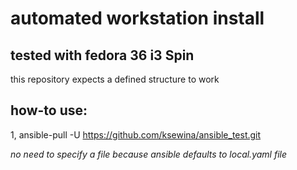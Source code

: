 # automated workstation install

## tested with fedora 36 i3 Spin
this repository expects a defined structure to work

## how-to use:

1, ansible-pull -U https://github.com/ksewina/ansible_test.git

*no need to specify a file because ansible defaults to local.yaml file*

